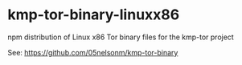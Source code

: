 # kmp-tor-binary-linuxx86

npm distribution of Linux x86 Tor binary files for the kmp-tor project

See: https://github.com/05nelsonm/kmp-tor-binary
